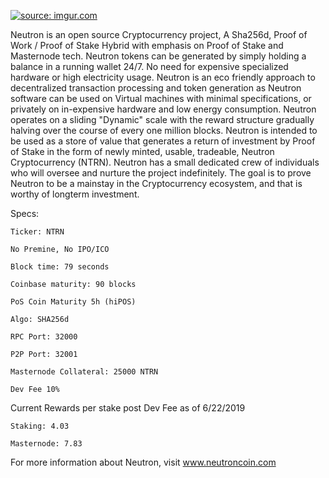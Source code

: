 <a href="https://imgur.com/VT3YPxL"><img src="https://i.imgur.com/VT3YPxL.jpg" title="source: imgur.com" /></a>

Neutron is an open source Cryptocurrency project, A Sha256d, Proof of Work / Proof of Stake Hybrid with emphasis on Proof of Stake and Masternode tech. Neutron tokens can be generated by simply holding a balance in a running wallet 24/7. No need for expensive specialized hardware or high electricity usage. Neutron is an eco friendly approach to decentralized transaction processing and token generation as Neutron software can be used on Virtual machines with minimal specifications, or privately on in-expensive hardware and low energy consumption. Neutron operates on a sliding "Dynamic" scale with the reward structure gradually halving over the course of every one million blocks. Neutron is intended to be used as a store of value that generates a return of investment by Proof of Stake in the form of newly minted, usable, tradeable, Neutron Cryptocurrency (NTRN). Neutron has a small dedicated crew of individuals who will oversee and nurture the project indefinitely. The goal is to prove Neutron to be a mainstay in the Cryptocurrency ecosystem, and that is worthy of longterm investment. 


Specs:


	Ticker: NTRN

	No Premine, No IPO/ICO

	Block time: 79 seconds

	Coinbase maturity: 90 blocks

	PoS Coin Maturity 5h (hiPOS)

	Algo: SHA256d

	RPC Port: 32000

	P2P Port: 32001

	Masternode Collateral: 25000 NTRN

	Dev Fee 10%


Current Rewards per stake post Dev Fee as of 6/22/2019

	Staking: 4.03

	Masternode: 7.83


For more information about Neutron, visit www.neutroncoin.com
